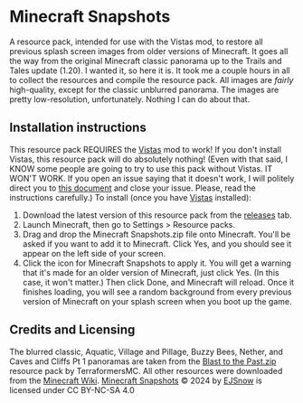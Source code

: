 # Minecraft Snapshots
A resource pack, intended for use with the Vistas mod, to restore all previous splash screen images from older versions of Minecraft. It goes all the way from the original Minecraft classic panorama up to the Trails and Tales update (1.20).
I wanted it, so here it is. It took me a couple hours in all to collect the resources and compile the resource pack. All images are *fairly* high-quality, except for the classic unblurred panorama. The images are pretty low-resolution, unfortunately. Nothing I can do about that.
## Installation instructions
This resource pack REQUIRES the [Vistas](https://modrinth.com/mod/vistas) mod to work! If you don't install Vistas, this resource pack will do absolutely nothing! (Even with that said, I KNOW some people are going to try to use this pack without Vistas. IT WON'T WORK. If you open an issue saying that it doesn't work, I will politely direct you to [this document](https://github.com/EJSnow/minecraft-snapshots/FOR-IDIOTS.md) and close your issue. Please, read the instructions carefully.) To install (once you have [Vistas](https://modrinth.com/mod/vistas) installed):
1. Download the latest version of this resource pack from the [releases](https://github.com/EJSnow/minecraft-snapshots/releases/latest) tab.
2. Launch Minecraft, then go to Settings > Resource packs.
3. Drag and drop the Minecraft Snapshots.zip file onto Minecraft. You'll be asked if you want to add it to Minecraft. Click Yes, and you should see it appear on the left side of your screen.
4. Click the icon for Minecraft Snapshots to apply it. You will get a warning that it's made for an older version of Minecraft, just click Yes. (In this case, it won't matter.) Then click Done, and Minecraft will reload. Once it finishes loading, you will see a random background from every previous version of Minecraft on your splash screen when you boot up the game.
## Credits and Licensing
The blurred classic, Aquatic, Village and Pillage, Buzzy Bees, Nether, and Caves and Cliffs Pt 1 panoramas are taken from the [Blast to the Past.zip](https://drive.google.com/file/d/13HYHr_7rhxlNmkLMh390jujWaEv3CM-J/view?usp=sharing) resource pack by TerraformersMC. All other resources were downloaded from the [Minecraft Wiki](https://minecraft.fandom.com/wiki/Panorama). [Minecraft Snapshots](https://modrinth.com/resourcepack/minecraft-snapshots) © 2024 by [EJSnow](https://github.com/EJSnow) is licensed under CC BY-NC-SA 4.0
